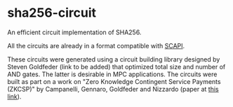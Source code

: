 # sha256-circuit
An efficient circuit implementation of SHA256. 

All the circuits are already in a format compatible with [SCAPI](https://github.com/cryptobiu/scapi).

These circuits were generated using a circuit building library designed by Steven Goldfeder (link to be added) that optimized total size and number of AND gates. The latter is desirable in MPC applications.
The circuits were built as part on a work on "Zero Knowledge Contingent Service Payments (ZKCSP)" by Campanelli, Gennaro, Goldfeder and Nizzardo (paper at [this link](https://eprint.iacr.org/2017/566)).

